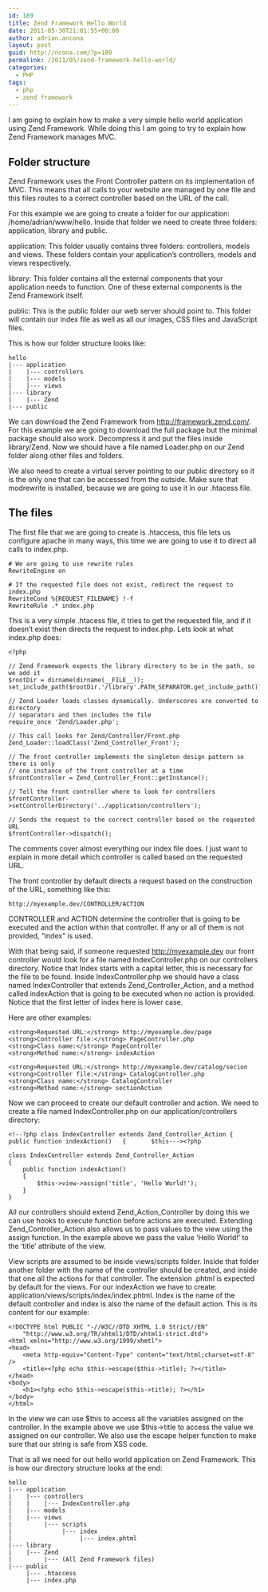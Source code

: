 ```yaml
---
id: 189
title: Zend Framework Hello World
date: 2011-05-30T21:01:55+00:00
author: adrian.ancona
layout: post
guid: http://ncona.com/?p=189
permalink: /2011/05/zend-framework-hello-world/
categories:
  - PHP
tags:
  - php
  - zend framework
---
```

I am going to explain how to make a very simple hello world application using Zend Framework. While doing this I am going to try to explain how Zend Framework manages MVC.

## Folder structure

Zend Framework uses the Front Controller pattern on its implementation of MVC. This means that all calls to your website are managed by one file and this files routes to a correct controller based on the URL of the call.

For this example we are going to create a folder for our application: /home/adrian/www/hello. Inside that folder we need to create three folders: application, library and public.

<!--more-->

application: This folder usually contains three folders: controllers, models and views. These folders contain your application&#8217;s controllers, models and views respectively.

library: This folder contains all the external components that your application needs to function. One of these external components is the Zend Framework itself.

public: This is the public folder our web server should point to. This folder will contain our index file as well as all our images, CSS files and JavaScript files.

This is how our folder structure looks like:

```
hello
|--- application
|    |--- controllers
|    |--- models
|    |--- views
|--- library
|    |--- Zend
|--- public
```

We can download the Zend Framework from http://framework.zend.com/. For this example we are going to download the full package but the minimal package should also work. Decompress it and put the files inside library/Zend. Now we should have a file named Loader.php on our Zend folder along other files and folders.

We also need to create a virtual server pointing to our public directory so it is the only one that can be accessed from the outside. Make sure that modrewrite is installed, because we are going to use it in our .htacess file.

## The files

The first file that we are going to create is .htaccess, this file lets us configure apache in many ways, this time we are going to use it to direct all calls to index.php.

```
# We are going to use rewrite rules
RewriteEngine on

# If the requested file does not exist, redirect the request to index.php
RewriteCond %{REQUEST_FILENAME} !-f
RewriteRule .* index.php
```

This is a very simple .htacess file, it tries to get the requested file, and if it doesn&#8217;t exist then directs the request to index.php. Lets look at what index.php does:

```
<?php

// Zend Framework expects the library directory to be in the path, so we add it
$rootDir = dirname(dirname(__FILE__));
set_include_path($rootDir.'/library'.PATH_SEPARATOR.get_include_path());

// Zend Loader loads classes dynamically. Underscores are converted to directory
// separators and then includes the file
require_once 'Zend/Loader.php';

// This call looks for Zend/Controller/Front.php
Zend_Loader::loadClass('Zend_Controller_Front');

// The front controller implements the singleton design pattern so there is only
// one instance of the front controller at a time
$frontController = Zend_Controller_Front::getInstance();

// Tell the front controller where to look for controllers
$frontController->setControllerDirectory('../application/controllers');

// Sends the request to the correct controller based on the requested URL
$frontController->dispatch();
```

The comments cover almost everything our index file does. I just want to explain in more detail which controller is called based on the requested URL.

The front controller by default directs a request based on the construction of the URL, something like this:

```
http://myexample.dev/CONTROLLER/ACTION
```

CONTROLLER and ACTION determine the controller that is going to be executed and the action within that controller. If any or all of them is not provided, &#8220;index&#8221; is used.

With that being said, if someone requested http://myexample.dev our front controller would look for a file named IndexController.php on our controllers directory. Notice that Index starts with a capital letter, this is necessary for the file to be found. Inside IndexController.php we should have a class named IndexController that extends Zend\_Controller\_Action, and a method called indexAction that is going to be executed when no action is provided. Notice that the first letter of index here is lower case.

Here are other examples:

```
<strong>Requested URL:</strong> http://myexample.dev/page
<strong>Controller file:</strong> PageController.php
<strong>Class name:</strong> PageController
<strong>Method name:</strong> indexAction

<strong>Requested URL:</strong> http://myexample.dev/catalog/secion
<strong>Controller file:</strong> CatalogController.php
<strong>Class name:</strong> CatalogController
<strong>Method name:</strong> sectionAction
```

Now we can proceed to create our default controller and action. We need to create a file named IndexController.php on our application/controllers directory:

```
<!--?php class IndexController extends Zend_Controller_Action { 	public function indexAction() 	{ 		$this---><?php

class IndexController extends Zend_Controller_Action
{
    public function indexAction()
    {
        $this->view->assign('title', 'Hello World!');
    }
}
```

All our controllers should extend Zend\_Action\_Controller by doing this we can use hooks to execute function before actions are executed. Extending Zend\_Controller\_Action also allows us to pass values to the view using the assign function. In the example above we pass the value &#8216;Hello World!&#8217; to the &#8216;title&#8217; attribute of the view.

View scripts are assumed to be inside views/scripts folder. Inside that folder another folder with the name of the controller should be created, and inside that one all the actions for that controller. The extension .phtml is expected by default for the views. For our indexAction we have to create: application/views/scripts/index/index.phtml. Index is the name of the default controller and index is also the name of the default action. This is its content for our example:

```
<!DOCTYPE html PUBLIC "-//W3C//DTD XHTML 1.0 Strict//EN"
    "http://www.w3.org/TR/xhtml1/DTD/xhtml1-strict.dtd">
<html xmlns="http://www.w3.org/1999/xhmtl">
<head>
    <meta http-equiv="Content-Type" content="text/html;charset=utf-8" />
    <title><?php echo $this->escape($this->title); ?></title>
</head>
<body>
    <h1><?php echo $this->escape($this->title); ?></h1>
</body>
</html>
```

In the view we can use $this to access all the variables assigned on the controller. In the example above we use $this->title to access the value we assigned on our controller. We also use the escape helper function to make sure that our string is safe from XSS code.

That is all we need for out hello world application on Zend Framework. This is how our directory structure looks at the end:

```
hello
|--- application
|    |--- controllers
|    |    |--- IndexController.php 
|    |--- models
|    |--- views
|         |--- scripts
|              |--- index
|                   |--- index.phtml
|--- library
|    |--- Zend
|         |--- (All Zend Framework files)
|--- public
     |--- .htaccess
     |--- index.php
```
